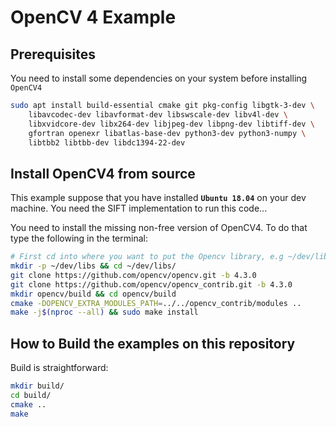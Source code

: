 # OpenCV 4 Example

## Prerequisites

You need to install some dependencies on your system before installing `OpenCV4`

```sh
sudo apt install build-essential cmake git pkg-config libgtk-3-dev \
    libavcodec-dev libavformat-dev libswscale-dev libv4l-dev \
    libxvidcore-dev libx264-dev libjpeg-dev libpng-dev libtiff-dev \
    gfortran openexr libatlas-base-dev python3-dev python3-numpy \
    libtbb2 libtbb-dev libdc1394-22-dev
```

## Install OpenCV4 from source

This example suppose that you have installed **`Ubuntu 18.04`** on your dev
machine. You need the SIFT implementation to run this code...

You need to install the missing non-free version of OpenCV4. To do that type the
following in the terminal:

```sh
# First cd into where you want to put the Opencv library, e.g ~/dev/libs/
mkdir -p ~/dev/libs && cd ~/dev/libs/
git clone https://github.com/opencv/opencv.git -b 4.3.0
git clone https://github.com/opencv/opencv_contrib.git -b 4.3.0
mkdir opencv/build && cd opencv/build
cmake -DOPENCV_EXTRA_MODULES_PATH=../../opencv_contrib/modules ..
make -j$(nproc --all) && sudo make install
```

## How to Build the examples on this repository

Build is straightforward:

```sh
mkdir build/
cd build/
cmake ..
make
```
